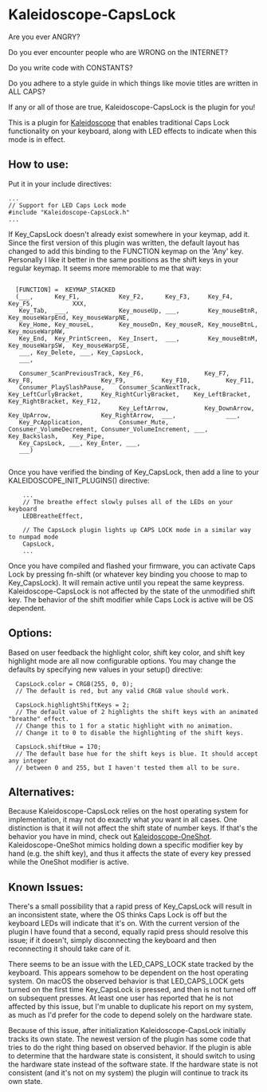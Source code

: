 # Kaleidoscope-CapsLock

Are you ever ANGRY?

Do you ever encounter people who are WRONG on the INTERNET?

Do you write code with CONSTANTS?

Do you adhere to a style guide in which things like movie titles are written in ALL CAPS?

If any or all of those are true, Kaleidoscope-CapsLock is the plugin for you!

This is a plugin for [Kaleidoscope](https://github.com/keyboardio/Kaleidoscope) that 
enables traditional Caps Lock functionality on your keyboard, along with LED effects to
indicate when this mode is in effect.

## How to use:

Put it in your include directives:

```
...
// Support for LED Caps Lock mode
#include "Kaleidoscope-CapsLock.h"
...
```

If Key_CapsLock doesn't already exist somewhere in your keymap, add it. Since the first
version of this plugin was written, the default layout has changed to add this binding to
the FUNCTION keymap on the 'Any' key. Personally I like it better in the same positions
as the shift keys in your regular keymap. It seems more memorable to me that way:

```

  [FUNCTION] =  KEYMAP_STACKED
  (___,      Key_F1,           Key_F2,      Key_F3,     Key_F4,        Key_F5,           XXX,
   Key_Tab,  ___,              Key_mouseUp, ___,        Key_mouseBtnR, Key_mouseWarpEnd, Key_mouseWarpNE,
   Key_Home, Key_mouseL,       Key_mouseDn, Key_mouseR, Key_mouseBtnL, Key_mouseWarpNW,
   Key_End,  Key_PrintScreen,  Key_Insert,  ___,        Key_mouseBtnM, Key_mouseWarpSW,  Key_mouseWarpSE,
   ___, Key_Delete, ___, Key_CapsLock,
   ___,

   Consumer_ScanPreviousTrack, Key_F6,                 Key_F7,                   Key_F8,                   Key_F9,          Key_F10,          Key_F11,
   Consumer_PlaySlashPause,    Consumer_ScanNextTrack, Key_LeftCurlyBracket,     Key_RightCurlyBracket,    Key_LeftBracket, Key_RightBracket, Key_F12,
                               Key_LeftArrow,          Key_DownArrow,            Key_UpArrow,              Key_RightArrow,  ___,              ___,
   Key_PcApplication,          Consumer_Mute,          Consumer_VolumeDecrement, Consumer_VolumeIncrement, ___,             Key_Backslash,    Key_Pipe,
   Key_CapsLock, ___, Key_Enter, ___,
   ___)


```

Once you have verified the binding of Key_CapsLock, then add a line to your
KALEIDOSCOPE_INIT_PLUGINS() directive:

```
    ...
    // The breathe effect slowly pulses all of the LEDs on your keyboard
    LEDBreatheEffect,

    // The CapsLock plugin lights up CAPS LOCK mode in a similar way to numpad mode
    CapsLock,
    ...
```

Once you have compiled and flashed your firmware, you can activate Caps Lock by pressing
fn-shift (or whatever key binding you choose to map to Key_CapsLock). It will remain
active until you repeat the same keypress. Kaleidoscope-CapsLock is not affected by the
state of the unmodified shift key. The behavior of the shift modifier while Caps Lock is
active will be OS dependent.

## Options:

Based on user feedback the highlight color, shift key color, and shift key highlight mode
are all now configurable options. You may change the defaults by specifying new values in
your setup() directive:

```
  CapsLock.color = CRGB(255, 0, 0);
  // The default is red, but any valid CRGB value should work.

  CapsLock.highlightShiftKeys = 2;
  // The default value of 2 highlights the shift keys with an animated "breathe" effect.
  // Change this to 1 for a static highlight with no animation.
  // Change it to 0 to disable the highlighting of the shift keys.
  
  CapsLock.shiftHue = 170;
  // The default base hue for the shift keys is blue. It should accept any integer
  // between 0 and 255, but I haven't tested them all to be sure.
```

## Alternatives:

Because Kaleidoscope-CapsLock relies on the host operating system for implementation,
it may not do exactly what *you* want in all cases. One distinction is that it will not
affect the shift state of number keys. If that's the behavior you have in mind, check
out [Kaleidoscope-OneShot](https://github.com/keyboardio/Kaleidoscope-OneShot).
Kaleidoscope-OneShot mimics holding down a specific modifier key by hand (e.g. the shift
key), and thus it affects the state of every key pressed while the OneShot modifier is
active.

## Known Issues:

There's a small possibility that a rapid press of Key_CapsLock will result in an
inconsistent state, where the OS thinks Caps Lock is off but the keyboard LEDs will
indicate that it's on. With the current version of the plugin I have found that a second,
equally rapid press should resolve this issue; if it doesn't, simply disconnecting the
keyboard and then reconnecting it should take care of it.

There seems to be an issue with the LED_CAPS_LOCK state tracked by the keyboard. This
appears somehow to be dependent on the host operating system. On macOS the observed
behavior is that LED_CAPS_LOCK gets turned on the first time Key_CapsLock is pressed,
and then is not turned off on subsequent presses. At least one user has reported that he
is not affected by this issue, but I'm unable to duplicate his report on my system, as
much as I'd prefer for the code to depend solely on the hardware state.

Because of this issue, after initialization Kaleidoscope-CapsLock initially tracks its
own state. The newest version of the plugin has some code that tries to do the right
thing based on observed behavior. If the plugin is able to determine that the hardware
state is consistent, it should switch to using the hardware state instead of the software
state. If the hardware state is not consistent (and it's not on my system) the plugin
will continue to track its own state.

